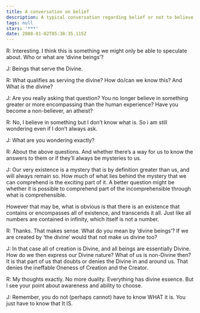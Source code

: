 ```yaml
---
title: A conversation on belief
description: A typical conversation regarding belief or not to believe...
tags: null
stars: '***'
date: 2008-01-02T05:38:35.115Z
---
```


R: Interesting. I think this is something we might only be able to speculate about. Who or what are ‘divine beings’?

J: Beings that serve the Divine.

R: What qualifies as serving the divine? How do/can we know this? And What is the divine?

J: Are you really asking that question? You no longer believe in something greater or more encompassing than the human experience? Have you become a non-believer, an atheist?

R: No, I believe in something but I don’t know what is. So i am still wondering even if I don’t always ask.

J: What are you wondering exactly?

R: About the above questions. And whether there’s a way for us to know the answers to them or if they’ll always be mysteries to us.

J: Our very existence is a mystery that is by definition greater than us, and will always remain so. How much of what lies behind the mystery that we can comprehend is the exciting part of it. A better question might be whether it is possible to comprehend part of the incomprehensible through what is comprehensible.

However that may be, what is obvious is that there is an existence that contains or encompasses all of existence, and transcends it all. Just like all numbers are contained in infinity, which itself is not a number.

R: Thanks. That makes sense. What do you mean by ‘divine beings’? If we are created by ‘the divine’ would that not make us divine too?

J: In that case all of creation is Divine, and all beings are essentially Divine. How do we then express our Divine nature? What of us is non-Divine then? It is that part of us that doubts or denies the Divine in and around us. That denies the ineffable Oneness of Creation and the Creator.

R: My thoughts exactly. No more duality. Everything has divine essence. But I see your point about awareness and ability to choose.

J: Remember, you do not (perhaps cannot) have to know WHAT it is. You just have to know that It IS.
